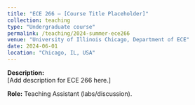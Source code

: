 ```yaml
---
title: "ECE 266 – [Course Title Placeholder]"
collection: teaching
type: "Undergraduate course"
permalink: /teaching/2024-summer-ece266
venue: "University of Illinois Chicago, Department of ECE"
date: 2024-06-01
location: "Chicago, IL, USA"
---
```


**Description:**  
[Add description for ECE 266 here.]  

**Role:** Teaching Assistant (labs/discussion).
